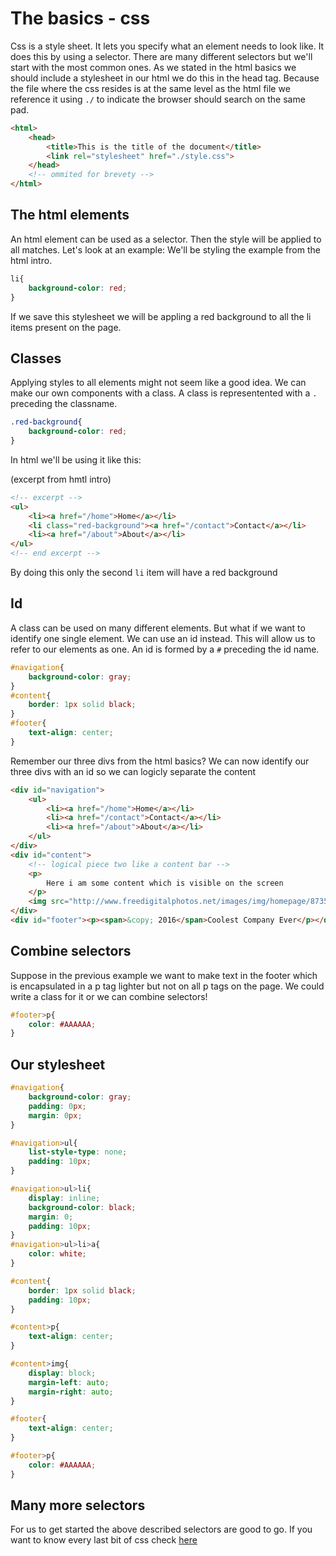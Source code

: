 # The basics - css

Css is a style sheet. It lets you specify what an element needs to look like. It does this by using a selector. There are many different selectors but we'll start with the most common ones. As we stated in the html basics we should include a stylesheet in our html we do this in the head tag.
Because the file where the css resides is at the same level as the html file we reference it using `./` to indicate the browser should search on the same pad.

```html
<html>
    <head>
        <title>This is the title of the document</title>
        <link rel="stylesheet" href="./style.css">
    </head>
    <!-- ommited for brevety -->
</html>
```

## The html elements

An html element can be used as a selector. Then the style will be applied to all matches. Let's look at an example:
We'll be styling the example from the html intro.

```css
li{
    background-color: red;
}
```

If we save this stylesheet we will be appling a red background to all the li items present on the page.

## Classes

Applying styles to all elements might not seem like a good idea. We can make our own components with a class. A class is representented with a `.` preceding the classname.

```css
.red-background{
    background-color: red;
}
```

In html we'll be using it like this:

(excerpt from hmtl intro)
```html
<!-- excerpt -->
<ul>
    <li><a href="/home">Home</a></li>
    <li class="red-background"><a href="/contact">Contact</a></li>
    <li><a href="/about">About</a></li>
</ul>
<!-- end excerpt -->
```

By doing this only the second `li` item will have a red background

## Id

A class can be used on many different elements. But what if we want to identify one single element. We can use an id instead. This will allow us to refer to our elements as one. An id is formed by a `#` preceding the id name.

```css
#navigation{
    background-color: gray;
}
#content{
    border: 1px solid black;
}
#footer{
    text-align: center;
}
```

Remember our three divs from the html basics? We can now identify our three divs with an id so we can logicly separate the content

```html
<div id="navigation">
    <ul>
        <li><a href="/home">Home</a></li>
        <li><a href="/contact">Contact</a></li>
        <li><a href="/about">About</a></li>
    </ul>
</div>
<div id="content">
    <!-- logical piece two like a content bar -->
    <p>
        Here i am some content which is visible on the screen
    </p>
    <img src="http://www.freedigitalphotos.net/images/img/homepage/87357.jpg">
</div>
<div id="footer"><p><span>&copy; 2016</span>Coolest Company Ever</p></div>
```

## Combine selectors

Suppose in the previous example we want to make text in the footer which is encapsulated in a p tag lighter but not on all p tags on the page. We could write a class for it or we can combine selectors!

```css
#footer>p{
    color: #AAAAAA;
}
```

## Our stylesheet

```css
#navigation{
    background-color: gray;
    padding: 0px;
    margin: 0px;
}

#navigation>ul{
    list-style-type: none;
    padding: 10px;
}

#navigation>ul>li{
    display: inline;
    background-color: black;
    margin: 0;
    padding: 10px;
}
#navigation>ul>li>a{
    color: white;
}

#content{
    border: 1px solid black;
    padding: 10px;
}

#content>p{
    text-align: center;
}

#content>img{
    display: block;
    margin-left: auto;
    margin-right: auto;
}

#footer{
    text-align: center;
}

#footer>p{
    color: #AAAAAA;
}
```

## Many more selectors
For us to get started the above described selectors are good to go. If you want to know every last bit of css check [here](https://www.w3.org/wiki/CSS_basics)
